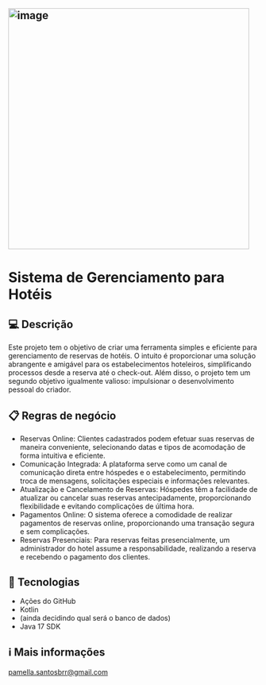 ## <img width="485" alt="image" src="https://github.com/PamellaFer/hotelEase/assets/143462705/f27e2927-c862-4ed9-9a31-443328386550">

# Sistema de Gerenciamento para Hotéis 

## 💻 Descrição
Este projeto tem o objetivo de criar uma ferramenta simples e eficiente para gerenciamento de reservas de hotéis. O intuito é proporcionar uma solução abrangente e amigável para os estabelecimentos hoteleiros, simplificando processos desde a reserva até o check-out. Além disso, o projeto tem um segundo objetivo igualmente valioso: impulsionar o desenvolvimento pessoal do criador.


## 📋 Regras de negócio
- Reservas Online: Clientes cadastrados podem efetuar suas reservas de maneira conveniente, selecionando datas e tipos de acomodação de forma intuitiva e eficiente.
- Comunicação Integrada: A plataforma serve como um canal de comunicação direta entre hóspedes e o estabelecimento, permitindo troca de mensagens, solicitações especiais e informações relevantes.
- Atualização e Cancelamento de Reservas: Hóspedes têm a facilidade de atualizar ou cancelar suas reservas antecipadamente, proporcionando flexibilidade e evitando complicações de última hora.
- Pagamentos Online: O sistema oferece a comodidade de realizar pagamentos de reservas online, proporcionando uma transação segura e sem complicações.
- Reservas Presenciais: Para reservas feitas presencialmente, um administrador do hotel assume a responsabilidade, realizando a reserva e recebendo o pagamento dos clientes.


## 🚀 Tecnologias
- Ações do GitHub
- Kotlin
- (ainda decidindo qual será o banco de dados)
- Java 17 SDK

## ℹ️ Mais informações
pamella.santosbrr@gmail.com


